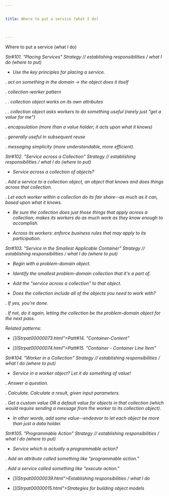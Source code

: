 ```yaml
---


title: Where to put a service (what I do)



---
```



<p>Where to put a service (what I do) </p>

<p><i>Str#101. &quot;Placing Services&quot; Strategy // establishing responsibilities
/ what I do (where to put) </p>

*  Use the key principles for placing a service. </p>

<p>. act on something in the domain -&gt; the object does it itself </p>

<p>. collection-worker pattern </p>

<p>. . collection object works on its own attributes </p>

<p>. . collection object asks workers to do something useful (rarely just &quot;get a
value for me&quot;) </p>

<p>. encapsulation (more than a value holder; it acts upon what it knows) </p>

<p>. generally useful in subsequent reuse </p>

<p>. messaging simplicity (more understandable, more efficient). </p>

<p><i>Str#102. &quot;Service across a Collection&quot; Strategy // establishing
responsibilities / what I do (where to put) </p>

*  Service across a collection of objects? </p>

<p>. Add a service to a collection object, an object that knows and does things across
that collection. </p>

<p>. Let each worker within a collection do its fair share--as much as it can, based upon
what it knows. </p>

*  Be sure the collection does just those things that apply across a collection; makes
its workers do as much work as they know enough to accomplish. </p>

*  Across its workers: enforce business rules that may apply to its participation. </p>

<p><i>Str#103. &quot;Service in the Smallest Applicable Container&quot; Strategy //
establishing responsibilities / what I do (where to put) </p>

*  Begin with a problem-domain object. </p>

*  Identify the smallest problem-domain collection that it's a part of. </p>

*  Add the &quot;service across a collection&quot; to that object. </p>

*  Does the collection include all of the objects you need to work with? </p>

<p>. If yes, you're done. </p>

<p>. If not, do it again, letting the collection be the problem-domain object for the next
pass. </p>

<p>Related patterns: </p>

* [](Strpat00000073.html">Patt#14.</a> &quot;Container-Content&quot; </p>

* [](Strpat00000074.html">Patt#15.</a> &quot;Container - Container Line Item&quot; </p>

<p><i>Str#104. &quot;Worker in a Collection&quot; Strategy // establishing
responsibilities / what I do (where to put) </p>

*  Service in a worker object? Let it do something of value! </p>

<p>. Answer a question. </p>

<p>. Calculate. Calculate a result, given input parameters. </p>

<p>. Get a custom value OR a default value for objects in that collection (which would
require sending a message from the worker to its collection object). </p>

*  In other words, add some value--endeavor to let each object be more than just a data
holder. </p>

<p><i>Str#105. &quot;Programmable Action&quot; Strategy // establishing responsibilities /
what I do (where to put) </p>

*  Service which is actually a programmable action? </p>

<p>. Add an attribute called something like &quot;programmable action.&quot; </p>

<p>. Add a service called something like &quot;execute action.&quot; </p>

* [](Strpat00000039.html">Establishing responsibilities / what I do</a></li>

* [](Strpat00000015.html">Strategies for building object models</a></li>



